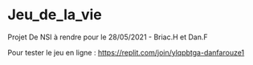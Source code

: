 # Jeu_de_la_vie
Projet De NSI à rendre pour le 28/05/2021 - Briac.H et Dan.F

Pour tester le jeu en ligne : https://replit.com/join/ylqpbtga-danfarouze1
